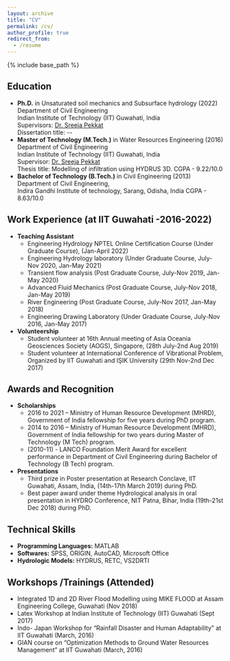 ```yaml
---
layout: archive
title: "CV"
permalink: /cv/
author_profile: true
redirect_from:
  - /resume
---
```


{% include base_path %}

## Education
* **Ph.D.** in Unsaturated soil mechanics and Subsurface hydrology (2022)
	Department of Civil Engineering <br/> 
	Indian Institute of Technology (IIT) Guwahati, India <br/>
	Supervisors: [Dr. Sreeja Pekkat](https://www.iitg.ac.in/sreeja/) <br/>
	Dissertation title: --
* **Master of Technology (M.Tech.)** in Water Resources Engineering (2016)
	Department of Civil Engineering <br/>
	Indian Institute of Technology (IIT) Guwahati, India <br/>
	Supervisor: [Dr. Sreeja Pekkat](https://www.iitg.ac.in/sreeja/) <br/>
	Thesis title: Modelling of infiltration using HYDRUS 3D.
	CGPA - 9.22/10.0
* **Bachelor of Technology (B.Tech.)** in Civil Engineering (2013)
	Department of Civil Engineering, <br/>
	Indira Gandhi Institute of technology, Sarang, Odisha, India 
	CGPA - 8.63/10.0

## Work Experience (at IIT Guwahati -2016-2022)
 * **Teaching Assistant**
    * Engineering Hydrology
      NPTEL Online Certification Course (Under Graduate Course), (Jan-April 2022)
    * Engineering Hydrology laboratory
      (Under Graduate Course, July-Nov 2020, Jan-May 2021)
    * Transient flow analysis 
      (Post Graduate Course, July-Nov 2019, Jan-May 2020)
    * Advanced Fluid Mechanics 
      (Post Graduate Course, July-Nov 2018, Jan-May 2019)
    * River Engineering 
      (Post Graduate Course, July-Nov 2017, Jan-May 2018)
    * Engineering Drawing Laboratory 
      (Under Graduate Course, July-Nov 2016, Jan-May 2017)
  * **Volunteership** 
    * Student volunteer at 16th Annual meeting of Asia Oceania Geosciences Society (AOGS), 
      Singapore, (28th July-2nd Aug 2019)
    * Student volunteer at International Conference of Vibrational Problem, 
      Organized by IIT Guwahati and IŞIK University (29th Nov-2nd Dec 2017)
  
## Awards and Recognition
* **Scholarships**
    * 2016 to 2021 – Ministry of Human Resource Development (MHRD), Government of India fellowship for five years during PhD program. <br/>
    * 2014 to 2016 – Ministry of Human Resource Development (MHRD), Government of India fellowship for two years during Master of Technology (M Tech) program. <br/>
    * (2010-11) - LANCO Foundation Merit Award for excellent performance in Department of Civil Engineering during Bachelor of Technology (B Tech) program. <br/>
* **Presentations**
    * Third prize in Poster presentation at Research Conclave, IIT Guwahati, Assam, India, (14th-17th March 2019) during PhD.<br/>
    * Best paper award under theme Hydrological analysis in oral presentation in HYDRO Conference, NIT Patna, Bihar, India (19th-21st Dec 2018) during PhD.<br/>


## Technical Skills
  * **Programming Languages:** MATLAB
  * **Softwares:** SPSS, ORIGIN, AutoCAD, Microsoft Office 
  * **Hydrologic Models:** HYDRUS, RETC, VS2DRTI


## Workshops /Trainings (Attended)

* Integrated 1D and 2D River Flood Modelling using MIKE FLOOD at Assam Engineering College, Guwahati (Nov 2018)
* Latex Workshop at Indian Institute of Technology (IIT) Guwahati (Sept 2017)
* Indo- Japan Workshop for “Rainfall Disaster and Human Adaptability” at IIT Guwahati (March, 2016)
* GIAN course on “Optimization Methods to Ground Water Resources Management” at IIT Guwahati (March, 2016)

